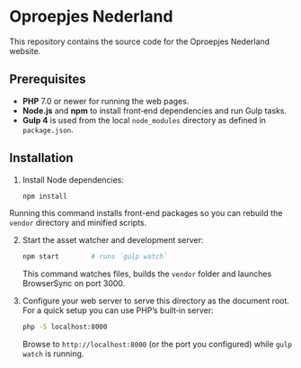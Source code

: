 # Oproepjes Nederland

This repository contains the source code for the Oproepjes Nederland website.

## Prerequisites

- **PHP** 7.0 or newer for running the web pages.
- **Node.js** and **npm** to install front‑end dependencies and run Gulp tasks.
- **Gulp 4** is used from the local `node_modules` directory as defined in `package.json`.

## Installation

1. Install Node dependencies:

   ```bash
   npm install
   ```
Running this command installs front-end packages so you can rebuild the `vendor` directory and minified scripts.

2. Start the asset watcher and development server:

   ```bash
   npm start        # runs `gulp watch`
   ```

   This command watches files, builds the `vendor` folder and launches BrowserSync on port 3000.

3. Configure your web server to serve this directory as the document root.
   For a quick setup you can use PHP’s built‑in server:

   ```bash
   php -S localhost:8000
   ```

   Browse to `http://localhost:8000` (or the port you configured) while `gulp watch` is running.

